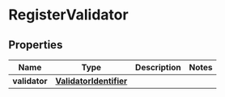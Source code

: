 

# RegisterValidator


## Properties

Name | Type | Description | Notes
------------ | ------------- | ------------- | -------------
**validator** | [**ValidatorIdentifier**](ValidatorIdentifier.md) |  | 



